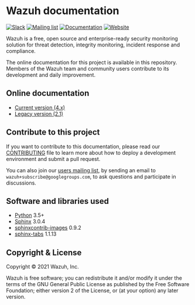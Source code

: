 # Wazuh documentation

[![Slack](https://img.shields.io/badge/slack-join-blue.svg)](https://wazuh.com/community/join-us-on-slack/)
[![Mailing list](https://img.shields.io/badge/email-join-blue.svg)](https://groups.google.com/forum/#!forum/wazuh)
[![Documentation](https://img.shields.io/badge/docs-view-green.svg)](https://documentation.wazuh.com/)
[![Website](https://img.shields.io/badge/web-view-green.svg)](https://wazuh.com/)

Wazuh is a free, open source and enterprise-ready security monitoring solution for threat detection, integrity monitoring, incident response and compliance.

The online documentation for this project is available in this repository. Members of the Wazuh team and community users contribute to its development and daily improvement.

## Online documentation

- [Current version (4.x)](https://documentation.wazuh.com/current/)
- [Legacy version (2.1)](https://documentation.wazuh.com/2.1/)

## Contribute to this project

If you want to contribute to this documentation, please read our [CONTRIBUTING](CONTRIBUTING.md) file to learn more about how to deploy a development environment and submit a pull request.

You can also join our [users mailing list](https://groups.google.com/d/forum/wazuh), by sending an email to `wazuh+subscribe@googlegroups.com`, to ask questions and participate in discussions.

## Software and libraries used

- [Python](https://www.python.org/) 3.5+
- [Sphinx](http://www.sphinx-doc.org/) 3.0.4
- [sphinxcontrib-images](https://pypi.org/project/sphinxcontrib-images/) 0.9.2
- [sphinx-tabs](https://github.com/djungelorm/sphinx-tabs) 1.1.13

## Copyright & License

Copyright © 2021 Wazuh, Inc.

Wazuh is free software; you can redistribute it and/or modify it under the terms of the GNU General Public License as published by the Free Software Foundation; either version 2 of the License, or (at your option) any later version.
